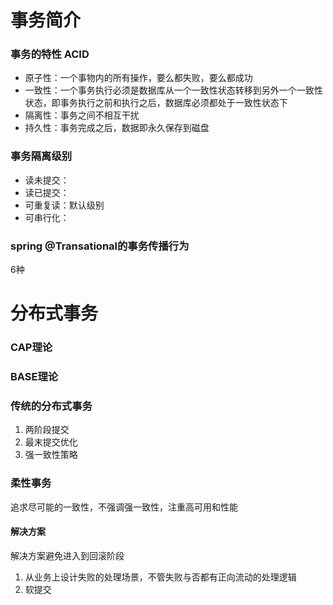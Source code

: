 # 事务简介

### 事务的特性 ACID
- 原子性：一个事物内的所有操作，要么都失败，要么都成功  
- 一致性：一个事务执行必须是数据库从一个一致性状态转移到另外一个一致性状态，即事务执行之前和执行之后，数据库必须都处于一致性状态下 
- 隔离性：事务之间不相互干扰 
- 持久性：事务完成之后，数据即永久保存到磁盘 

### 事务隔离级别
- 读未提交： 
- 读已提交： 
- 可重复读：默认级别 
- 可串行化：

### spring @Transational的事务传播行为
6种

# 分布式事务

### CAP理论

### BASE理论

### 传统的分布式事务
1. 两阶段提交 
2. 最末提交优化
3. 强一致性策略

### 柔性事务
追求尽可能的一致性，不强调强一致性，注重高可用和性能
#### 解决方案
解决方案避免进入到回滚阶段
1. 从业务上设计失败的处理场景，不管失败与否都有正向流动的处理逻辑
2. 软提交
